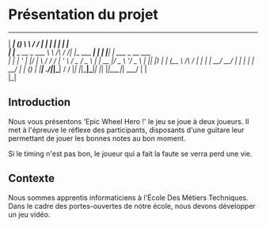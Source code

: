 # Présentation du projet


  ______       _       __          ___               _     _    _                
 |  ____|     (_)      \ \        / / |             | |   | |  | |               
 | |__   _ __  _  ___   \ \  /\  / /| |__   ___  ___| |   | |__| | ___ _ __ ___  
 |  __| | '_ \| |/ __|   \ \/  \/ / | '_ \ / _ \/ _ \ |   |  __  |/ _ \ '__/ _ \ 
 | |____| |_) | | (__     \  /\  /  | | | |  __/  __/ |   | |  | |  __/ | | (_) |
 |______| .__/|_|\___|     \/  \/   |_| |_|\___|\___|_|   |_|  |_|\___|_|  \___/ 
        | |                                                                    
        |_|                                                                    


## Introduction


Nous vous présentons &#39;Epic Wheel Hero !&#39; le jeu se joue à deux joueurs. Il met à l&#39;épreuve le réflexe des participants, disposants d&#39;une guitare leur permettant de jouer les bonnes notes au bon moment.

Si le timing n&#39;est pas bon, le joueur qui a fait la faute se verra perd une vie.

## Contexte

Nous sommes apprentis informaticiens à l&#39;École Des Métiers Techniques. 
Dans le cadre des portes-ouvertes de notre école, nous devons développer un jeu vidéo.

